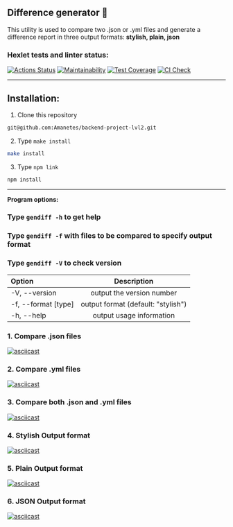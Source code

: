 ## Difference generator 📲

This utility is used to compare two .json or .yml files and generate a difference report in three output formats: **stylish, plain, json**

### Hexlet tests and linter status:
[![Actions Status](https://github.com/Amanetes/backend-project-lvl2/workflows/hexlet-check/badge.svg)](https://github.com/Amanetes/backend-project-lvl2/actions)
[![Maintainability](https://api.codeclimate.com/v1/badges/34d105550fcd4ba59d1f/maintainability)](https://codeclimate.com/github/Amanetes/backend-project-lvl2/maintainability)
[![Test Coverage](https://api.codeclimate.com/v1/badges/34d105550fcd4ba59d1f/test_coverage)](https://codeclimate.com/github/Amanetes/backend-project-lvl2/test_coverage)
[![CI Check](https://github.com/Amanetes/backend-project-lvl2/actions/workflows/main.yml/badge.svg)](https://github.com/Amanetes/backend-project-lvl2/actions/workflows/main.yml)

____

## Installation:

1. Clone this repository 
```bash
git@github.com:Amanetes/backend-project-lvl2.git
```
2. Type `make install` 
```bash
make install
```
3. Type `npm link`
```bash
npm install
```
____

**Program options:**

### Type `gendiff -h` to get help
### Type `gendiff -f` with files to be compared to specify output format
### Type `gendiff -V` to check version

| Option |Description|
| :--- |:----:|
| -V, --version | output the version number|
| -f, --format [type] |output format (default: "stylish")|
| -h, --help |output usage information|

### 1. Compare .json files
[![asciicast](https://asciinema.org/a/VEuUksFXBYQgBiWwpCh9Cx9Bi.svg)](https://asciinema.org/a/VEuUksFXBYQgBiWwpCh9Cx9Bi)
### 2. Compare .yml files
[![asciicast](https://asciinema.org/a/F5n0Tkvd6LVpmYw2ZAqE0ShXO.svg)](https://asciinema.org/a/F5n0Tkvd6LVpmYw2ZAqE0ShXO)
### 3. Compare both .json and .yml files
[![asciicast](https://asciinema.org/a/I4qaLHSaC0X3dhCr6zxj5ffoF.svg)](https://asciinema.org/a/I4qaLHSaC0X3dhCr6zxj5ffoF)
### 4. Stylish Output format
[![asciicast](https://asciinema.org/a/KTHQFE9WdyDUtrrtbt8xCQ9NV.svg)](https://asciinema.org/a/KTHQFE9WdyDUtrrtbt8xCQ9NV)
### 5. Plain Output format
[![asciicast](https://asciinema.org/a/rYLOo3BzqYHkYndvD9l9mT6tL.svg)](https://asciinema.org/a/rYLOo3BzqYHkYndvD9l9mT6tL)
### 6. JSON Output format
[![asciicast](https://asciinema.org/a/aZvc4mc8L4dbCOQoLpWpPcm92.svg)](https://asciinema.org/a/aZvc4mc8L4dbCOQoLpWpPcm92)